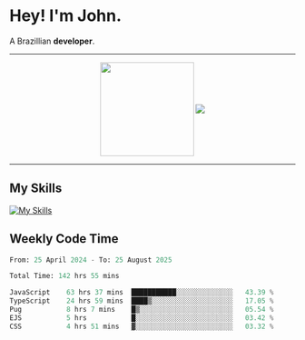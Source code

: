 # Hey! I'm John.

A Brazillian **developer**.

---

<p align="center">
  <img align="center" src="https://github-readme-stats.vercel.app/api?username=joaoiacillo&show_icons=true&locale=en" height="165" />
  <img align="center" src="https://github-readme-stats.vercel.app/api/top-langs/?username=anuraghazra&layout=compact" />
</p>

---

## My Skills

[![My Skills](https://skillicons.dev/icons?i=js,html,css,bootstrap,py,mysql,bash,linux,git,github,vscode,gamemakerstudio)](https://skillicons.dev)

## Weekly Code Time

<!--START_SECTION:waka-->

```python
From: 25 April 2024 - To: 25 August 2025

Total Time: 142 hrs 55 mins

JavaScript    63 hrs 37 mins  ███████████░░░░░░░░░░░░░░   43.39 %
TypeScript    24 hrs 59 mins  ████▒░░░░░░░░░░░░░░░░░░░░   17.05 %
Pug           8 hrs 7 mins    █▒░░░░░░░░░░░░░░░░░░░░░░░   05.54 %
EJS           5 hrs           █░░░░░░░░░░░░░░░░░░░░░░░░   03.42 %
CSS           4 hrs 51 mins   ▓░░░░░░░░░░░░░░░░░░░░░░░░   03.32 %
```

<!--END_SECTION:waka-->
